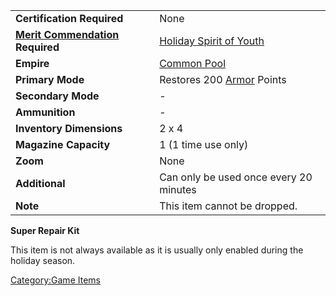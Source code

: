 |                                                                     |                                                                 |
| ------------------------------------------------------------------- | --------------------------------------------------------------- |
| **Certification Required**                                          | None                                                            |
| **[Merit Commendation](../merits/Merit_Commendations.md) Required** | [Holiday Spirit of Youth](../merits/Holiday_Spirit_of_Youth.md) |
| **Empire**                                                          | [Common Pool](../terminology/Common_Pool.md)                    |
| **Primary Mode**                                                    | Restores 200 [Armor](Armor.md) Points                           |
| **Secondary Mode**                                                  | \-                                                              |
| **Ammunition**                                                      | \-                                                              |
| **Inventory Dimensions**                                            | 2 x 4                                                           |
| **Magazine Capacity**                                               | 1 (1 time use only)                                             |
| **Zoom**                                                            | None                                                            |
| **Additional**                                                      | Can only be used once every 20 minutes                          |
| **Note**                                                            | This item cannot be dropped.                                    |

**Super Repair Kit**

This item is not always available as it is usually only enabled during
the holiday season.

[Category:Game Items](Category:Game_Items.md)
